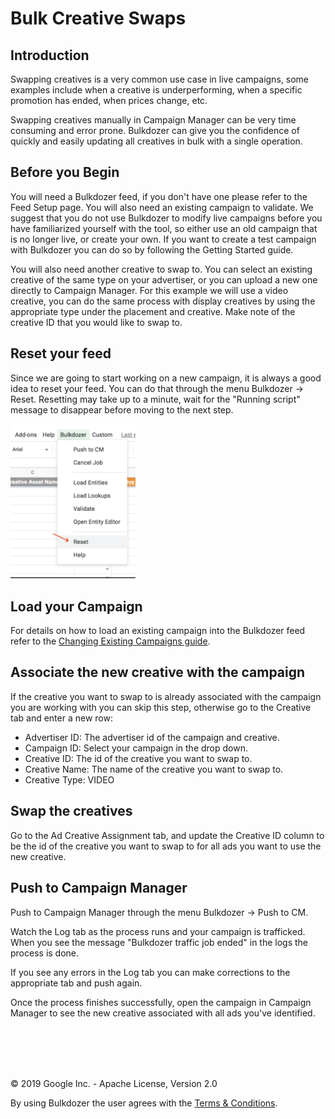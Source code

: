 # Bulk Creative Swaps

## Introduction 

Swapping creatives is a very common use case in live campaigns, 
some examples include when a creative is underperforming, when a specific 
promotion has ended, when prices change, etc.

Swapping creatives manually in Campaign Manager can be very time consuming 
and error prone. Bulkdozer can give you the confidence of quickly and 
easily updating all creatives in bulk with a single operation.


## Before you Begin 

You will need a Bulkdozer feed, if you don't have one please refer to
the Feed Setup page. You will also need an existing campaign to 
validate. We suggest that you do not use Bulkdozer to modify live
campaigns before you have familiarized yourself with the tool, so either
use an old campaign that is no longer live, or create your own. If you
want to create a test campaign with Bulkdozer you can do so by following
the Getting Started guide.

You will also need another creative to swap to. You can select an 
existing creative of the same type on your advertiser, or you can upload
 a new one directly to Campaign Manager. For this example we will use a 
 video creative, you can do the same process with display creatives by 
 using the appropriate type under the placement and creative. Make note 
 of the creative ID that you would like to swap to.



## Reset your feed

Since we are going to start working on a new campaign, it is always a 
good idea to reset your feed. You can do that through the menu Bulkdozer
-> Reset. Resetting may take up to a minute, wait for the "Running
script" message to disappear before moving to the next step.

<img src="Images/bulkdozer_dropdown_menu.png" width="200">

## Load your Campaign

For details on how to load an existing campaign into the Bulkdozer feed 
refer to the [Changing Existing Campaigns guide](Changing_Existing_Campaigns.md).

## Associate the new creative with the campaign

If the creative you want to swap to is already associated with the 
campaign you are working with you can skip this step, otherwise go to 
the Creative tab and enter a new row:

- Advertiser ID: The advertiser id of the campaign and creative.
- Campaign ID: Select your campaign in the drop down.
- Creative ID: The id of the creative you want to swap to.
- Creative Name: The name of the creative you want to swap to.
- Creative Type: VIDEO


## Swap the creatives

Go to the Ad Creative Assignment tab, and update the Creative ID 
column to be the id of the creative you want to swap to for all ads you 
want to use the new creative.

## Push to Campaign Manager

Push to Campaign Manager through the menu Bulkdozer -> Push to CM.

Watch the Log tab as the process runs and your campaign is trafficked. 
When you see the message "Bulkdozer traffic job ended" in the logs the 
process is done.

If you see any errors in the Log tab you can make corrections to the 
appropriate tab and push again.

Once the process finishes successfully, open the campaign in Campaign 
Manager to see the new creative associated with all ads you've identified.


<br/><br/>
---
&copy; 2019 Google Inc. - Apache License, Version 2.0

By using Bulkdozer the user agrees with the 
[Terms & Conditions](Terms_and_Conditions.md).
